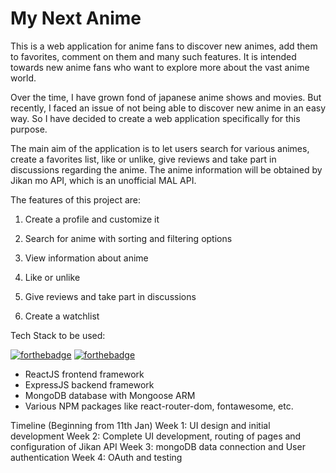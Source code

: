 # My Next Anime

This is a web application for anime fans to discover new animes, add them to favorites, comment on them and many such features. It is intended towards new anime fans who want to explore more about the vast anime world.

Over the time, I have grown fond of japanese anime shows and movies. But recently, I faced an issue of not being able to discover new anime in an easy way. So I have decided to create a web application specifically for this purpose.

The main aim of the application is to let users search for various animes, create a favorites list, like or unlike, give reviews and take part in discussions regarding the anime. The anime information will be obtained by Jikan mo API, which is an unofficial MAL API.

The features of this project are:

1. Create a profile and customize it

2. Search for anime with sorting and filtering options

3. View information about anime

4. Like or unlike

5. Give reviews and take part in discussions

6. Create a watchlist

Tech Stack to be used:

[![forthebadge](https://forthebadge.com/images/badges/made-with-javascript.svg)](https://github.com/Abg4real/my-next-anime) [![forthebadge](https://forthebadge.com/images/badges/built-with-love.svg)](https://github.com/Abg4real/my-next-anime)

- ReactJS frontend framework
- ExpressJS backend framework
- MongoDB database with Mongoose ARM
- Various NPM packages like react-router-dom, fontawesome, etc.

Timeline
(Beginning from 11th Jan)
Week 1: UI design and initial development
Week 2: Complete UI development, routing of pages and configuration of Jikan API
Week 3: mongoDB data connection and User authentication
Week 4: OAuth and testing
